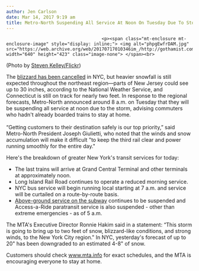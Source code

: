 ```yaml
---
author: Jen Carlson
date: Mar 14, 2017 9:19 am
title: Metro-North Suspending All Service At Noon On Tuesday Due To Storm
---
```


	
										<p><span class="mt-enclosure mt-enclosure-image" style="display: inline;"> <img alt="phpgEwfrDAM.jpg" src="https://web.archive.org/web/20170717010346im_/http://gothamist.com/attachments/arts_jen/phpgEwfrDAM.jpg" width="640" height="423" class="image-none"> </span><br>
<span class="photo_caption">(Photo by <a href="https://web.archive.org/web/20170717010346/https://www.flickr.com/photos/yukonblizzard/5355677288">Steven Kelley/Flickr</a>)</span></p>

<p>The <a href="https://web.archive.org/web/20170717010346/http://gothamist.com/2017/03/14/march_blizzard_falls_short.php">blizzard has been cancelled</a> in NYC, but heavier snowfall is still expected throughout the northeast region&#x2014;parts of New Jersey could see up to 30 inches, according to the National Weather Service, and Connecticut is still on track for nearly two feet. In response to the regional forecasts, Metro-North announced around 8 a.m. on Tuesday that they will be suspending all service at noon due to the storm, advising commuters who hadn&apos;t already boarded trains to stay at home.<br>
 <br>
&#x201C;Getting customers to their destination safely is our top priority,&#x201D; said Metro-North President Joseph Giulietti, who noted that the winds and snow accumulation will make it difficult &quot;to keep the third rail clear and power running smoothly for the entire day.&quot; </p>

<p>Here&apos;s the breakdown of greater New York&apos;s transit services for today:<br>
</p><ul><li>The last trains will arrive at Grand Central Terminal and other terminals at approximately noon. <br>
</li><li>Long Island Rail Road continues to operate a reduced morning service. <br>
</li><li>NYC bus service will begin running local starting at 7 a.m. and service will be curtailed on a route-by-route basis. <br>
</li><li><a href="https://web.archive.org/web/20170717010346/http://gothamist.com/2017/03/13/subway_stella_snow_mta.php">Above-ground service on the subway</a> continues to be suspended and Access-a-Ride paratransit service is also suspended - other than extreme emergencies - as of 5 a.m.</li></ul><p></p>

<p>The MTA&apos;s Executive Director Ronnie Hakim said in a statement: &#x201C;This storm is going to bring up to two feet of snow, blizzard-like conditions, and strong winds, to the New York City region.&quot; In NYC, yesterday&apos;s forecast of up to 20&quot; has been downgraded to an estimated 4-8&quot; of snow. </p>

<p>Customers should check <a href="https://web.archive.org/web/20170717010346/http://www.mta.info/">www.mta.info</a> for exact schedules, and the MTA is encouraging everyone to stay at home.<br>
 </p>					
										
									
				